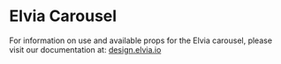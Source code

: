 # Elvia Carousel

For information on use and available props for the Elvia carousel, please visit our documentation at:
<a href="https://design.elvia.io/components/carousel#Overview">design.elvia.io</a>
